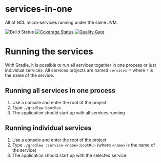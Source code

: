 # services-in-one

All of NCL micro-services running under the same JVM.

![Build Status](https://github.com/nus-ncl/services-in-one/actions/workflows/gradle.yml/badge.svg)
[![Coverage Status][cs-img]][cs-lnk]
[![Quality Gate][qg-img]][qg-lnk]

# Running the services

With Gradle, it is possible to run all services together in one process or just individual services. All services projects are named `services-*` where `*` is the name of the service.

## Running all services in one process

1. Use a console and enter the root of the project
2. Type `./gradlew bootRun`
3. The application should start up with all services running

## Running individual services

1. Use a console and enter the root of the project
2. Type `./gradlew :service-<name>:bootRun` (where `<name>` is the name of the service)
3. The application should start up with the selected service

[cs-img]: https://coveralls.io/repos/github/nus-ncl/services-in-one/badge.svg?branch=master
[cs-lnk]: https://coveralls.io/github/nus-ncl/services-in-one?branch=master
[qg-img]: https://sonarcloud.io/api/project_badges/measure?project=nus-ncl_services-in-one&metric=alert_status
[qg-lnk]: https://sonarcloud.io/dashboard?id=nus-ncl_services-in-one
